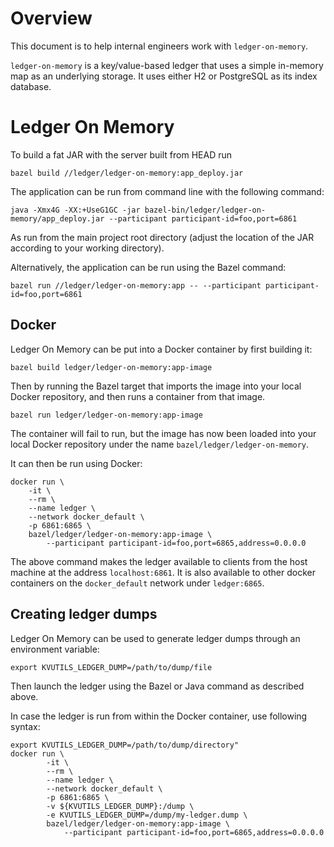 # Overview

This document is to help internal engineers work with `ledger-on-memory`.

`ledger-on-memory` is a key/value-based ledger that uses a simple in-memory map as an
underlying storage. It uses either H2 or PostgreSQL as its index database.

# Ledger On Memory

To build a fat JAR with the server built from HEAD run

    bazel build //ledger/ledger-on-memory:app_deploy.jar

The application can be run from command line with the following command:

    java -Xmx4G -XX:+UseG1GC -jar bazel-bin/ledger/ledger-on-memory/app_deploy.jar --participant participant-id=foo,port=6861

As run from the main project root directory (adjust the location of the JAR according to 
your working directory).

Alternatively, the application can be run using the Bazel command:

    bazel run //ledger/ledger-on-memory:app -- --participant participant-id=foo,port=6861

## Docker

Ledger On Memory can be put into a Docker container by first building it:

    bazel build ledger/ledger-on-memory:app-image

Then by running the Bazel target that imports the image into your local Docker repository, and then
runs a container from that image.

    bazel run ledger/ledger-on-memory:app-image
    
The container will fail to run, but the image has now been loaded into your local Docker
repository under the name `bazel/ledger/ledger-on-memory`.

It can then be run using Docker:

    docker run \
        -it \
        --rm \
        --name ledger \
        --network docker_default \
        -p 6861:6865 \
        bazel/ledger/ledger-on-memory:app-image \
            --participant participant-id=foo,port=6865,address=0.0.0.0
            
The above command makes the ledger available to clients from the host machine at the address 
`localhost:6861`. It is also available to other docker containers on the `docker_default`
network under `ledger:6865`.

## Creating ledger dumps

Ledger On Memory can be used to generate ledger dumps through an environment variable:

    export KVUTILS_LEDGER_DUMP=/path/to/dump/file

Then launch the ledger using the Bazel or Java command as described above.

In case the ledger is run from within the Docker container, use following syntax:

    export KVUTILS_LEDGER_DUMP=/path/to/dump/directory"
    docker run \
            -it \
            --rm \
            --name ledger \
            --network docker_default \
            -p 6861:6865 \
            -v ${KVUTILS_LEDGER_DUMP}:/dump \
            -e KVUTILS_LEDGER_DUMP=/dump/my-ledger.dump \
            bazel/ledger/ledger-on-memory:app-image \
                --participant participant-id=foo,port=6865,address=0.0.0.0
